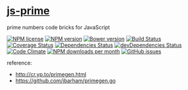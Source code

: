 [js-prime](http://aureooms.github.io/js-prime)
==

prime numbers code bricks for JavaScript

[![NPM license](http://img.shields.io/npm/l/aureooms-js-prime.svg)](https://raw.githubusercontent.com/aureooms/js-prime/master/LICENSE)
[![NPM version](http://img.shields.io/npm/v/aureooms-js-prime.svg)](https://www.npmjs.org/package/aureooms-js-prime)
[![Bower version](http://img.shields.io/bower/v/aureooms-js-prime.svg)](http://bower.io/search/?q=aureooms-js-prime)
[![Build Status](https://travis-ci.org/aureooms/js-prime.svg)](https://travis-ci.org/aureooms/js-prime)
[![Coverage Status](https://coveralls.io/repos/aureooms/js-prime/badge.png)](https://coveralls.io/r/aureooms/js-prime)
[![Dependencies Status](https://david-dm.org/aureooms/js-prime.png)](https://david-dm.org/aureooms/js-prime#info=dependencies)
[![devDependencies Status](https://david-dm.org/aureooms/js-prime/dev-status.png)](https://david-dm.org/aureooms/js-prime#info=devDependencies)
[![Code Climate](https://codeclimate.com/github/aureooms/js-prime.png)](https://codeclimate.com/github/aureooms/js-prime)
[![NPM downloads per month](http://img.shields.io/npm/dm/aureooms-js-prime.svg)](https://www.npmjs.org/package/aureooms-js-prime)
[![GitHub issues](http://img.shields.io/github/issues/aureooms/js-prime.svg)](https://github.com/aureooms/js-prime/issues)

reference:

 - http://cr.yp.to/primegen.html
 - https://github.com/jbarham/primegen.go
